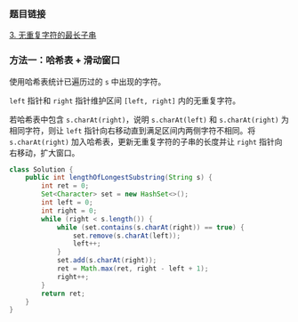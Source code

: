 ### 题目链接
[3. 无重复字符的最长子串](https://leetcode.cn/problems/longest-substring-without-repeating-characters)

### 方法一：哈希表 + 滑动窗口
使用哈希表统计已遍历过的 `s` 中出现的字符。

`left` 指针和 `right` 指针维护区间 `[left, right]` 内的无重复字符。

若哈希表中包含 `s.charAt(right)`，说明 `s.charAt(left)` 和 `s.charAt(right)` 为相同字符，则让 `left` 指针向右移动直到满足区间内两侧字符不相同。将 `s.charAt(right)` 加入哈希表，更新无重复字符的子串的长度并让 `right` 指针向右移动，扩大窗口。

```Java
class Solution {
    public int lengthOfLongestSubstring(String s) {
        int ret = 0;
        Set<Character> set = new HashSet<>();
        int left = 0;
        int right = 0;
        while (right < s.length()) {
            while (set.contains(s.charAt(right)) == true) {
                set.remove(s.charAt(left));
                left++;
            }
            set.add(s.charAt(right));
            ret = Math.max(ret, right - left + 1);
            right++;
        }
        return ret;
    }
}
```